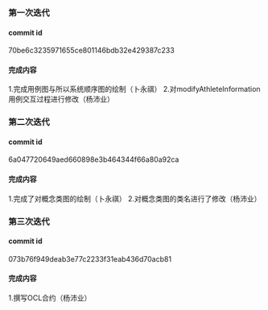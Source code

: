 ### 第一次迭代

#### commit id

70be6c3235971655ce801146bdb32e429387c233

#### 完成内容

1.完成用例图与所以系统顺序图的绘制（卜永祺）
2.对modifyAthleteInformation用例交互过程进行修改（杨沛业）

### 第二次迭代

#### commit id

6a047720649aed660898e3b464344f66a80a92ca

#### 完成内容

1.完成了对概念类图的绘制（卜永祺）
2.对概念类图的类名进行了修改（杨沛业）

### 第三次迭代

#### commit id

073b76f949deab3e77c2233f31eab436d70acb81

#### 完成内容

1.撰写OCL合约（杨沛业）



